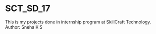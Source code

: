 # SCT_SD_17
This is my projects done in internship program at SkillCraft Technology.
<br>
Author: Sneha K S

